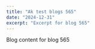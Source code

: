 ```yaml
---
title: "Ak test blogs 565"
date: "2024-12-31"
excerpt: "Excerpt for blog 565"
---
```


Blog content for blog 565